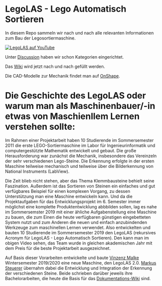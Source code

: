 # LegoLAS - Lego Automatisch Sortieren
In diesem Repo sammeln wir nach und nach alle relevanten Informationen zum Bau der Legosortiermaschine.

[![LegoLAS auf YouTube](http://img.youtube.com/vi/dJLl3fBxQ1Q/0.jpg)](http://www.youtube.com/watch?v=dJLl3fBxQ1Q "Lego Automatisch Sortieren (LegoLAS) - Mechatronische Legosortiermaschine")

Unter [Discussion](https://github.com/LegoAS/LegoAS/discussions) haben wir schon Kategorien eingerichtet.

Das [Wiki](https://github.com/LegoAS/LegoAS/wiki) wird jetzt nach und nach gefüllt werden.

Die CAD-Modelle zur Mechanik findet man auf [OnShape](https://cad.onshape.com/documents/987d7bcb5ba09db685ee5959/w/9b6ee89cc72c5f3be05c2815/e/2b4e90a536956ffc8c740721).

# Die Geschichte des LegoLAS oder warum man als Maschinenbauer/-in etwas von Maschienllem Lernen verstehen sollte:

Im Rahmen einer Projektarbeit haben 10 Studierende im Sommersemester 2011 die erste LEGO-Sortiermaschine im Labor für Ingenieurinformatik und computergestützte Mathematik entwickelt und gebaut. Die große Herausforderung war zunächst die Mechanik, insbesondere das Vereinzeln der sehr verschiedenen Lego-Steine. Die Erkennung erfolgte in der ersten Maschine teilweise mechanisch und teilweise über die Bilderkennung von National Instruments (LabView).

Die Zeit blieb nicht stehen, aber das Thema Klemmbausteine behielt seine Faszination. Außerdem ist das Sortieren von Steinen ein einfaches und gut verfügbares Beispiel für einen komplexen Vorgang, zu dessen Unterstützung man eine Maschine entwickeln kann. Und da die Projektaufgaben für das Entwicklungsprojekt im 6. Semester immer möglichst eine komplette Produktentwicklung abbbilden sollen, lag es nahe im Sommersemster 2019 mit einer ähliche Aufgabenstellung eine Maschine zu bauen, die zum Einen die heute verfügbaren günstigen eingebetteten System nutzt und zum Anderen die neuen und einfach anzubindenden Werkzeuge zum maschinellen Lernen verwendet. Also entwickelten und bauten 10 Studierende im Sommersemester 2019 den LegoLAS (rekursives Acronym für LegoLAS - Lego Automatisch Sortieren). Den kann man im obigen Video sehen, das Team wurde in gleichen akademischen Jahr mit dem Preis für die beste Projektarbeit ausgezeichnet.

Auf Basis dieser Vorarbeiten entwickelte und baute [Vinzenz Malke](https://github.com/vinzenzm) Wintersemester 2019/2020 eine neue Maschine, den LegoLAS 2.0. [Markus Steuerer](https://github.com/Apoma96) übernahm dabei die Entwicklung und Integration der Erkennung der verschiedenen Steine. Beide schrieben darüber jeweils ihre Bachelorarbeiten, die heute die Basis für das [Dokumentations-Wiki](https://github.com/LegoAS/LegoAS/wiki) sind.
